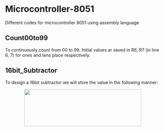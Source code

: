 # Microcontroller-8051
Different codes for microcontroller 8051 using assembly language

## Count00to99
To continuously count from 00 to 99. Initial values ar saved in R6, R7 (in line 6, 7) for ones and tens place respectively. 

## 16bit_Subtractor
To design a 16bit subtractor we will store the value in the following manner:
<p align="center">
  <img src="https://user-images.githubusercontent.com/95894329/195997462-cd3cc6cb-1487-4fe3-a5e1-0c6b1ebe89be.png" width="380" height="120">
</p>
  



